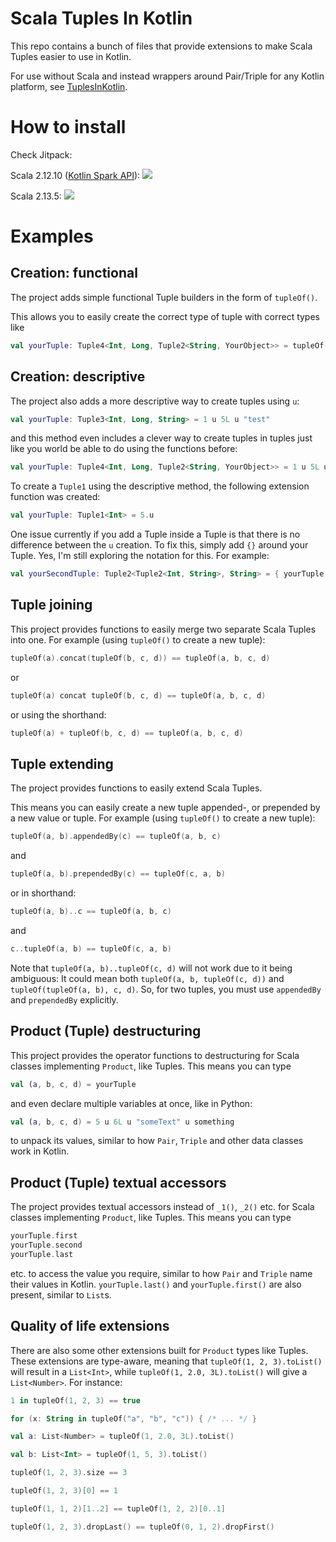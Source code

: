 # Scala Tuples In Kotlin
This repo contains a bunch of files that provide extensions to make Scala Tuples easier to use in Kotlin.

For use without Scala and instead wrappers around Pair/Triple for any Kotlin platform, see [TuplesInKotlin](https://github.com/Jolanrensen/TuplesInKotlin).

# How to install
Check Jitpack:

Scala 2.12.10 ([Kotlin Spark API](https://github.com/JetBrains/kotlin-spark-api)): [![](https://jitpack.io/v/Jolanrensen/ScalaTuplesInKotlin.svg)](https://jitpack.io/#Jolanrensen/ScalaTuplesInKotlin/alpha03-scala2.12.10)

Scala 2.13.5: [![](https://jitpack.io/v/Jolanrensen/ScalaTuplesInKotlin.svg)](https://jitpack.io/#Jolanrensen/ScalaTuplesInKotlin/alpha04-scala2.13.5)

# Examples
## Creation: functional
The project adds simple functional Tuple builders in the form of `tupleOf()`.

This allows you to easily create the correct type of tuple with correct types like
```kotlin
val yourTuple: Tuple4<Int, Long, Tuple2<String, YourObject>> = tupleOf(1, 5L, tupleOf("test", a))
```

## Creation: descriptive
The project also adds a more descriptive way to create tuples using `u`:
```kotlin
val yourTuple: Tuple3<Int, Long, String> = 1 u 5L u "test"
```
and this method even includes a clever way to create tuples in tuples just like you world be able to do using the functions before:
```kotlin
val yourTuple: Tuple4<Int, Long, Tuple2<String, YourObject>> = 1 u 5L u { "test" u a }
```
To create a `Tuple1` using the descriptive method, the following extension function was created:
```kotlin
val yourTuple: Tuple1<Int> = 5.u
```
One issue currently if you add a Tuple inside a Tuple is that there is no difference between the `u` creation. To fix this, simply add `{}` around your Tuple.
Yes, I'm still exploring the notation for this. For example: 
```kotlin
val yourSecondTuple: Tuple2<Tuple2<Int, String>, String> = { yourTuple } u "something"
```

## Tuple joining
This project provides functions to easily merge two separate Scala Tuples into one.
For example (using `tupleOf()` to create a new tuple):
```kotlin
tupleOf(a).concat(tupleOf(b, c, d)) == tupleOf(a, b, c, d)
```
or
```kotlin
tupleOf(a) concat tupleOf(b, c, d) == tupleOf(a, b, c, d)
```
or using the shorthand: 
```kotlin
tupleOf(a) + tupleOf(b, c, d) == tupleOf(a, b, c, d)
```

## Tuple extending
The project provides functions to easily extend Scala Tuples.

This means you can easily create a new tuple appended-, or prepended by a new value or tuple.
For example (using `tupleOf()` to create a new tuple):
```kotlin
tupleOf(a, b).appendedBy(c) == tupleOf(a, b, c)
```
and
```kotlin
tupleOf(a, b).prependedBy(c) == tupleOf(c, a, b)
```
or in shorthand:
```kotlin
tupleOf(a, b)..c == tupleOf(a, b, c)
```
and
```kotlin
c..tupleOf(a, b) == tupleOf(c, a, b)
```
Note that `tupleOf(a, b)..tupleOf(c, d)` will not work due to it being ambiguous:
It could mean both `tupleOf(a, b, tupleOf(c, d))` and `tupleOf(tupleOf(a, b), c, d)`.
So, for two tuples, you must use `appendedBy` and `prependedBy` explicitly.

## Product (Tuple) destructuring
This project provides the operator functions to destructuring for Scala classes implementing `Product`, like Tuples.
This means you can type 
```kotlin
val (a, b, c, d) = yourTuple
``` 
and even declare multiple variables at once, like in Python:
```kotlin
val (a, b, c, d) = 5 u 6L u "someText" u something
```
to unpack its values, similar to how `Pair`, `Triple` and other data classes work in Kotlin.

## Product (Tuple) textual accessors
The project provides textual accessors instead of `_1()`, `_2()` etc. for Scala classes implementing `Product`, like Tuples.
This means you can type 
```kotlin
yourTuple.first
yourTuple.second
yourTuple.last
```
etc. to access the value you require, similar to how `Pair` and `Triple` name their values in Kotlin.
`yourTuple.last()` and `yourTuple.first()` are also present, similar to `List`s.

## Quality of life extensions
There are also some other extensions built for `Product` types like Tuples. 
These extensions are type-aware, meaning that `tupleOf(1, 2, 3).toList()` will result in a `List<Int>`,
while `tupleOf(1, 2.0, 3L).toList()` will give a `List<Number>`.
For instance:

```kotlin
1 in tupleOf(1, 2, 3) == true

for (x: String in tupleOf("a", "b", "c")) { /* ... */ }

val a: List<Number> = tupleOf(1, 2.0, 3L).toList()

val b: List<Int> = tupleOf(1, 5, 3).toList()

tupleOf(1, 2, 3).size == 3

tupleOf(1, 2, 3)[0] == 1

tupleOf(1, 1, 2)[1..2] == tupleOf(1, 2, 2)[0..1]

tupleOf(1, 2, 3).dropLast() == tupleOf(0, 1, 2).dropFirst()
```
